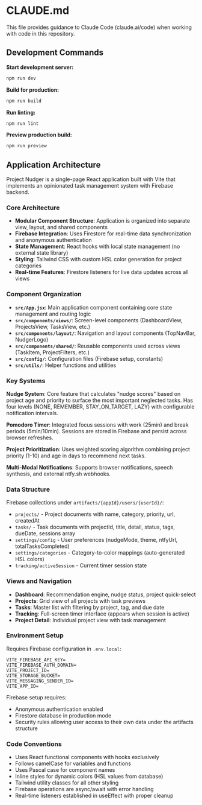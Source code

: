 # CLAUDE.md

This file provides guidance to Claude Code (claude.ai/code) when working with code in this repository.

## Development Commands

**Start development server:**
```bash
npm run dev
```

**Build for production:**
```bash
npm run build
```

**Run linting:**
```bash
npm run lint
```

**Preview production build:**
```bash
npm run preview
```

## Application Architecture

Project Nudger is a single-page React application built with Vite that implements an opinionated task management system with Firebase backend.

### Core Architecture

- **Modular Component Structure**: Application is organized into separate view, layout, and shared components
- **Firebase Integration**: Uses Firestore for real-time data synchronization and anonymous authentication
- **State Management**: React hooks with local state management (no external state library)
- **Styling**: Tailwind CSS with custom HSL color generation for project categories
- **Real-time Features**: Firestore listeners for live data updates across all views

### Component Organization

- **`src/App.jsx`**: Main application component containing core state management and routing logic
- **`src/components/views/`**: Screen-level components (DashboardView, ProjectsView, TasksView, etc.)
- **`src/components/layout/`**: Navigation and layout components (TopNavBar, NudgerLogo)
- **`src/components/shared/`**: Reusable components used across views (TaskItem, ProjectFilters, etc.)
- **`src/config/`**: Configuration files (Firebase setup, constants)
- **`src/utils/`**: Helper functions and utilities

### Key Systems

**Nudge System**: Core feature that calculates "nudge scores" based on project age and priority to surface the most important neglected tasks. Has four levels (NONE, REMEMBER, STAY_ON_TARGET, LAZY) with configurable notification intervals.

**Pomodoro Timer**: Integrated focus sessions with work (25min) and break periods (5min/10min). Sessions are stored in Firebase and persist across browser refreshes.

**Project Prioritization**: Uses weighted scoring algorithm combining project priority (1-10) and age in days to recommend next tasks.

**Multi-Modal Notifications**: Supports browser notifications, speech synthesis, and external ntfy.sh webhooks.

### Data Structure

Firebase collections under `artifacts/{appId}/users/{userId}/`:
- `projects/` - Project documents with name, category, priority, url, createdAt
- `tasks/` - Task documents with projectId, title, detail, status, tags, dueDate, sessions array
- `settings/config` - User preferences (nudgeMode, theme, ntfyUrl, totalTasksCompleted)
- `settings/categories` - Category-to-color mappings (auto-generated HSL colors)
- `tracking/activeSession` - Current timer session state

### Views and Navigation

- **Dashboard**: Recommendation engine, nudge status, project quick-select
- **Projects**: Grid view of all projects with task previews
- **Tasks**: Master list with filtering by project, tag, and due date
- **Tracking**: Full-screen timer interface (appears when session is active)
- **Project Detail**: Individual project view with task management

### Environment Setup

Requires Firebase configuration in `.env.local`:
```
VITE_FIREBASE_API_KEY=
VITE_FIREBASE_AUTH_DOMAIN=
VITE_PROJECT_ID=
VITE_STORAGE_BUCKET=
VITE_MESSAGING_SENDER_ID=
VITE_APP_ID=
```

Firebase setup requires:
- Anonymous authentication enabled
- Firestore database in production mode
- Security rules allowing user access to their own data under the artifacts structure

### Code Conventions

- Uses React functional components with hooks exclusively
- Follows camelCase for variables and functions
- Uses Pascal case for component names
- Inline styles for dynamic colors (HSL values from database)
- Tailwind utility classes for all other styling
- Firebase operations are async/await with error handling
- Real-time listeners established in useEffect with proper cleanup